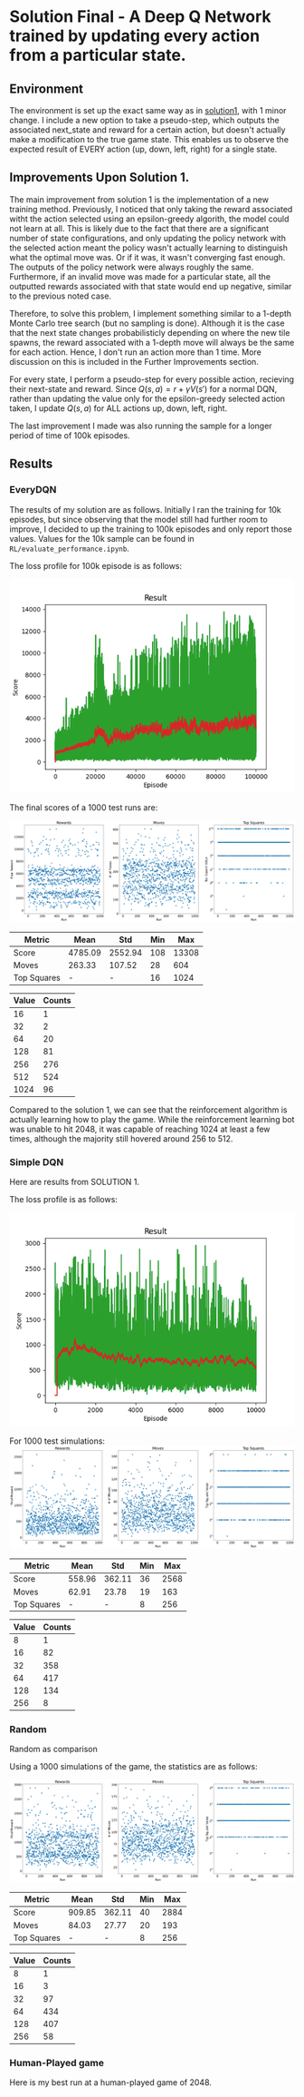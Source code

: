 # Solution Final - A Deep Q Network trained by updating every action from a particular state.

## Environment

The environment is set up the exact same way as in [solution1](SOLUTION1.md), with 1 minor change. I include a new option to take a pseudo-step, which outputs the associated next_state and reward for a certain action, but doesn't actually make a modification to the true game state. This enables us to observe the expected result of EVERY action (up, down, left, right) for a single state.

## Improvements Upon Solution 1.

The main improvement from solution 1 is the implementation of a new training method. Previously, I noticed that only taking the reward associated witht the action selected using an epsilon-greedy algorith, the model could not learn at all. This is likely due to the fact that there are a significant number of state configurations, and only updating the policy network with the selected action meant the policy wasn't actually learning to distinguish what the optimal move was. Or if it was, it wasn't converging fast enough. The outputs of the policy network were always roughly the same. Furthermore, if an invalid move was made for a particular state, all the outputted rewards associated with that state would end up negative, similar to the previous noted case.

Therefore, to solve this problem, I implement something similar to a 1-depth Monte Carlo tree search (but no sampling is done). Although it is the case that the next state changes probabilisticly depending on where the new tile spawns, the reward associated with a 1-depth move will always be the same for each action. Hence, I don't run an action more than 1 time. More discussion on this is included in the Further Improvements section.

For every state, I perform a pseudo-step for every possible action, recieving their next-state and reward. Since $Q(s,a) = r + \gamma V(s')$ for a normal DQN, rather than updating the value only for the epsilon-greedy selected action taken, I update $Q(s, a)$ for ALL actions up, down, left, right.

The last improvement I made was also running the sample for a longer period of time of 100k episodes.

## Results


### EveryDQN
The results of my solution are as follows. Initially I ran the training for 10k episodes, but since observing that the model still had further room to improve, I decided to up the training to 100k episodes and only report those values. Values for the 10k sample can be found in `RL/evaluate_performance.ipynb`.

The loss profile for 100k episode is as follows:

![training_loss_profile1](../trained_models/everyDQN100000/train_results.png)

The final scores of a 1000 test runs are:

![test_results](../results/RMT_final.png)

| Metric | Mean | Std | Min | Max |
| ------ | ---- | --- | --- | --- |
| Score  | 4785.09 | 2552.94 | 108 | 13308 | 
| Moves  | 263.33 | 107.52 | 28 | 604 | 
| Top Squares | - | - | 16 | 1024 | 

| Value | Counts |
| ----- | ------ | 
| 16 | 1 | 
| 32 | 2 | 
| 64 | 20 | 
| 128 | 81 | 
| 256 | 276 |
| 512 | 524 | 
| 1024 | 96 |

Compared to the solution 1, we can see that the reinforcement algorithm is actually learning how to play the game. While the reinforcement learning bot was unable to hit 2048, it was capable of reaching 1024 at least a few times, although the majority still hovered around 256 to 512. 

### Simple DQN

Here are results from SOLUTION 1.

The loss profile is as follows:

![train_loss_profile](../trained_models/simpleDQN10000/train_results.png)

For 1000 test simulations:
![test_results](../results/RMT_simple1000.png)


| Metric | Mean | Std | Min | Max |
| ------ | ---- | --- | --- | --- |
| Score  | 558.96 | 362.11 | 36 | 2568 | 
| Moves  | 62.91 | 23.78 | 19 | 163 | 
| Top Squares | - | - | 8 | 256 | 

| Value | Counts |
| ----- | ------ | 
| 8 | 1 | 
| 16 | 82 | 
| 32 | 358 | 
| 64 | 417 | 
| 128 | 134 | 
| 256 | 8 |

### Random

Random as comparison

Using a 1000 simulations of the game, the statistics are as follows:

![random_results](../results/RMT_random.png)

| Metric | Mean | Std | Min | Max |
| ------ | ---- | --- | --- | --- |
| Score  | 909.85 | 362.11 | 40 | 2884 | 
| Moves  | 84.03 | 27.77 | 20 | 193 | 
| Top Squares | - | - | 8 | 256 | 

| Value | Counts |
| ----- | ------ | 
| 8 | 1 | 
| 16 | 3 | 
| 32 | 97 | 
| 64 | 434 | 
| 128 | 407 | 
| 256 | 58 |

### Human-Played game
Here is my best run at a human-played game of 2048.


